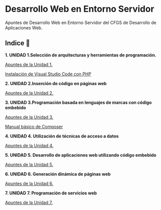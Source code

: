 # Desarrollo Web en Entorno Servidor

Apuntes de Desarrollo Web en Entorno Servidor del CFGS de Desarrollo de Aplicaciones Web.

## Indice 🚀

**1. UNIDAD 1.Selección de arquitecturas y herramientas de programación.**

[Apuntes de la Unidad 1.](Tema1/Selecciondearquitecturasyherramientasdeprogramacion.md)

[Instalación de Visual Studio Code con PHP](Tema1/VisualStudioCodePHP.md)

**2. UNIDAD 2.Inserción de código en páginas web**

[Apuntes de la Unidad 2.](Tema2/Insercioncodigopaginasweb.md)

**3. UNIDAD 3.Programación basada en lenguajes de marcas con código embebido**

[Apuntes de la Unidad 3.](Tema3/programacionlenguajesdemarcas.md)

[Manual básico de Composer](Tema3/composer.md)

**4. UNIDAD 4. Utilización de técnicas de acceso a datos**

[Apuntes de la Unidad 4.](Tema4/tecnicasaccesodatos.md)

**5. UNIDAD 5. Desarrollo de aplicaciones web utilizando código embebido**

[Apuntes de la Unidad 5.](Tema5/dawcodigoembebido.md)

**6. UNIDAD 6. Generación dinámica de páginas web**

[Apuntes de la Unidad 6.](Tema6/generacionDinamicaPaginasWeb.md)

**7. UNIDAD 7. Programación de servicios web**

[Apuntes de la Unidad 7.](Tema7/programacionServiciosWeb.md)
